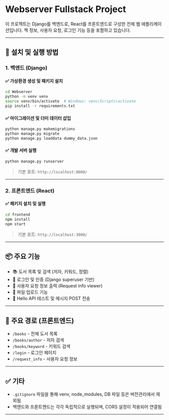 

# Webserver Fullstack Project

이 프로젝트는 Django를 백엔드로, React를 프론트엔드로 구성한 전체 웹 애플리케이션입니다. 책 정보, 사용자 요청, 로그인 기능 등을 포함하고 있습니다.

---

## 🔧 설치 및 실행 방법

### 1. 백엔드 (Django)

#### ✅ 가상환경 생성 및 패키지 설치

```bash
cd Webserver
python -m venv venv
source venv/bin/activate  # Windows: venv\Scripts\activate
pip install -r requirements.txt
```

#### ✅ 마이그레이션 및 더미 데이터 삽입

```bash
python manage.py makemigrations
python manage.py migrate
python manage.py loaddata dummy_data.json
```

#### ✅ 개발 서버 실행

```bash
python manage.py runserver
```

> 기본 포트: `http://localhost:8000/`

---

### 2. 프론트엔드 (React)

#### ✅ 패키지 설치 및 실행

```bash
cd frontend
npm install
npm start
```

> 기본 포트: `http://localhost:3000/`

---

## 📦 주요 기능

- 📚 도서 목록 및 검색 (저자, 키워드, 정렬)
- 🔐 로그인 및 인증 (Django superuser 기반)
- 📝 사용자 요청 정보 출력 (Request info viewer)
- 📁 파일 업로드 기능
- 💬 Hello API 테스트 및 메시지 POST 전송

---

## 🔗 주요 경로 (프론트엔드)

- `/books` - 전체 도서 목록
- `/books/author` - 저자 검색
- `/books/keyword` - 키워드 검색
- `/login` - 로그인 페이지
- `/request_info` - 사용자 요청 정보

---

## ✅ 기타

- `.gitignore` 파일을 통해 venv, node_modules, DB 파일 등은 버전관리에서 제외됨
- 백엔드와 프론트엔드는 각각 독립적으로 실행되며, CORS 설정이 적용되어 연결됨

---